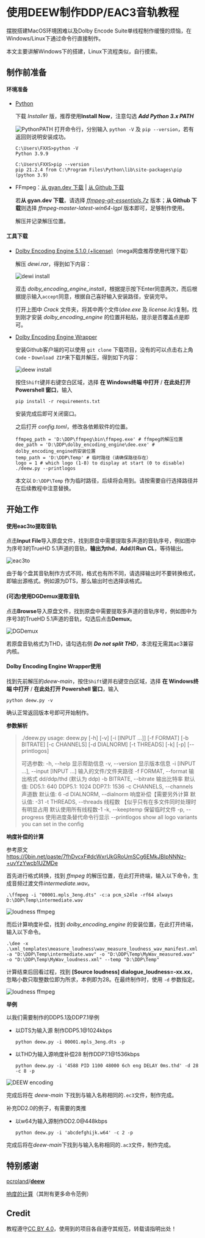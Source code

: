 # 使用DEEW制作DDP/EAC3音轨教程

摆脱搭建MacOS环境困难以及Dolby Encode Suite单线程制作缓慢的烦恼，在Windows/Linux下通过命令行直接制作。

本文主要讲解Windows下的搭建，Linux下流程类似，自行摸索。

## 制作前准备

#### 环境准备

- [Python](https://www.python.org/downloads/windows/)

  下载 *Installer* 版，推荐使用**Install Now**，注意勾选 ***Add Python 3.x PATH***

  ![PythonPATH](https://camo.githubusercontent.com/300953e0e128187dc9bb48ab3418435bbf21b4093a8dc77a02e555a013b35bdf/68747470733a2f2f73747564796f70656469612e636f6d2f77702d636f6e74656e742f75706c6f6164732f323032302f31302f342e2d507974686f6e2d332e392d696e7374616c6c6174696f6e2d737461727465642e706e67)
  打开命令行，分别输入 `python -V` 及 `pip --version`，若有返回则说明安装成功。

  ```shell
  C:\Users\FXXS>python -V
  Python 3.9.9
  
  C:\Users\FXXS>pip --version
  pip 21.2.4 from C:\Program Files\Python\lib\site-packages\pip (python 3.9)
  ```

- FFmpeg：[从 gyan.dev 下载](https://www.gyan.dev/ffmpeg/builds/) | [从 Github 下载](https://github.com/BtbN/FFmpeg-Builds/releases)

  若**从 gyan.dev 下载**，请选择 *[ffmpeg-git-essentials.7z](https://www.gyan.dev/ffmpeg/builds/ffmpeg-git-essentials.7z)* 版本；**从 Github 下载**则选择 *ffmpeg-master-latest-win64-lgpl* 版本即可，足够制作使用。
  
  解压并记录解压位置。

#### 工具下载

- [Dolby Encoding Engine 5.1.0 (+license)](https://mega.nz/file/dFIkyR6I#l4uxUdvgQM0lc1E24tppx9jDeEbDAhA-DwqGf0q2NTc)（mega网盘推荐使用代理下载）

  解压 *dewi.rar*，得到如下内容：

  ![dewi install](/Picture/DDP-pics/deew-0install1.png)

  双击 *dolby_encoding_engine_install*，根据提示按下Enter同意两次，而后根据提示输入`accept`同意，根据自己喜好输入安装路径，安装完毕。

  打开上图中 *Crack* 文件夹，将其中两个文件(*dee.exe* 及 *license.lic*)复制，找到刚才安装 *dolby_encoding_engine* 的位置并粘贴，提示是否覆盖点是即可。

- [Dolby Encoding Engine Wrapper](https://github.com/pcroland/deew)

  安装Github客户端的可以使用 `git clone` 下载项目，没有的可以点击右上角`Code` - `Download ZIP`来下载并解压，得到如下内容：

  ![deew install](/Picture/DDP-pics/deew-0install2.png)

  按住`Shift`键并右键空白区域，选择 **在 Windows终端 中打开** / **在此处打开 Powershell 窗口**，输入

  ```shell
  pip install -r requirements.txt
  ```

  安装完成后即可关闭窗口。

  之后打开 *config.toml*，修改各依赖软件的位置。

  ```
  ffmpeg_path = 'D:\DDP\ffmpeg\bin\ffmpeg.exe' # ffmpeg的解压位置
  dee_path = 'D:\DDP\dolby_encoding_engine\dee.exe' # dolby_encoding_engine的安装位置
  temp_path = 'D:\DDP\Temp' # 临时路径（请确保路径存在） 
  logo = 1 # which logo (1-8) to display at start (0 to disable) ./deew.py --printlogos
  ```

  本文以 `D:\DDP\Temp` 作为临时路径，后续将会用到。请按需要自行选择路径并在后续教程中注意替换。

## 开始工作

#### 使用eac3to提取音轨

点击**Input File**导入原盘文件，找到原盘中需要提取多声道的音轨序号，例如图中为序号3的TrueHD 5.1声道的音轨，**输出为thd**，**Add**并**Run CL**，等待输出。

![eac3to](/Picture/DDP-pics/deew-1eac3to.png)

由于每个盘其音轨制作方式不同，格式也有所不同，请选择输出时不要转换格式，即输出源格式。例如源为DTS，那么输出时也选择该格式。

#### (可选)使用DGDemux提取音轨

点击**Browse**导入原盘文件，找到原盘中需要提取多声道的音轨序号，例如图中为序号3的TrueHD 5.1声道的音轨，勾选后点击**Demux**。

![DGDemux](/Picture/DDP-pics/deew-1dgdemux.png)

若原盘音轨格式为THD，请勾选右侧 ***Do not split THD***，本流程无需其ac3兼容内核。

#### Dolby Encoding Engine Wrapper使用

找到先前解压的*deew-main*，按住`Shift`键并右键空白区域，选择 **在 Windows终端 中打开** / **在此处打开 Powershell 窗口**，输入

```shell
python deew.py -v
```

确认正常返回版本号即可开始制作。

**参数解析**

>./deew.py
>usage: deew.py [-h] [-v] [-i [INPUT ...]] [-f FORMAT] [-b BITRATE]
>[-c CHANNELS] [-d DIALNORM] [-t THREADS] [-k] [-p] [--printlogos]
>
>可选参数:
>  -h, --help            显示帮助信息
>  -v, --version         显示版本信息
>  -i [INPUT ...], --input [INPUT ...]
>                        输入的文件/文件夹路径
>  -f FORMAT, --format 输出格式
>                        dd/ddp/thd (默认为 ddp)
>  -b BITRATE, --bitrate 输出比特率
>                        默认值:
>                        DD5.1: 640
>                        DDP5.1: 1024
>                        DDP7.1: 1536
>  -c CHANNELS, --channels 声道数
>                        默认值: 6
>  -d DIALNORM, --dialnorm 响度补偿【需要另外计算
>                        默认值: -31
>  -t THREADS, --threads 线程数 【似乎只有在多文件同时处理时有明显占用
>                        默认使用所有线程数-1
>  -k, --keeptemp        保留临时文件
>  -p, --progress        使用进度条替代命令行显示
>  --printlogos          show all logo variants you can set in the config

**响度补偿的计算**

参考原文 https://0bin.net/paste/7fhDvcxF#dcWxrUkGRoUmSCg6EMkJBIpNNNz-+uvYzYwcb1UZMDe

首先进行格式转换，找到 *ffmpeg* 的解压位置，在此打开终端，输入以下命令，生成音频过渡文件*intermediate.wav*。

```
.\ffmpeg -i "00001.mpls_3eng.dts" -c:a pcm_s24le -rf64 always D:\DDP\Temp\intermediate.wav
```

![loudness ffmpeg](/Picture/DDP-pics/deew-2loudness1.png)

而后计算响度补偿，找到 *dolby_encoding_engine* 的安装位置，在此打开终端，输入以下命令。

```
.\dee -x .\xml_templates\measure_loudness\wav_measure_loudness_wav_manifest.xml -a "D:\DDP\Temp\intermediate.wav" -o "D:\DDP\Temp\MyWav_measured.wav" -o "D:\DDP\Temp\MyWav_loudness.xml" --temp "D:\DDP\Temp"
```

计算结束后回看过程，找到 **[Source loudness] dialogue_loudness=-xx.xx**，忽略小数只取整数位即为所求，本例即为28。在最终制作时，使用 `-d` 参数指定。

![loudness ffmpeg](/Picture/DDP-pics/deew-2loudness2.png)

**举例**

以我们需要制作的DDP5.1及DDP7.1举例

- 以DTS为输入源 制作DDP5.1@1024kbps

  ```shell
  python deew.py -i 00001.mpls_3eng.dts -p
  ```

- 以THD为输入源响度补偿28 制作DDP7.1@1536kbps

  ```shell
  python deew.py -i '4588 PID 1100 48000 6ch eng DELAY 0ms.thd' -d 28 -c 8 -p
  ```

![DEEW encoding](/Picture/DDP-pics/deew-3deew.png)

完成后将在 *deew-main* 下找到与输入名称相同的`.ec3`文件，制作完成。

补充DD2.0的例子，有需要的类推

- 以w64为输入源制作DD2.0@448kbps

  ```shell
  python deew.py -i 'abcdefghijk.w64' -c 2 -p
  ```

完成后将在*deew-main*下找到与输入名称相同的`.ac3`文件，制作完成。

## 特别感谢

[pcroland](https://github.com/pcroland)/**[deew](https://github.com/pcroland/deew)**

[响度的计算](https://0bin.net/paste/7fhDvcxF#dcWxrUkGRoUmSCg6EMkJBIpNNNz-+uvYzYwcb1UZMDe)（其附有更多命令范例）

## Credit

教程遵守[CC BY 4.0](https://creativecommons.org/licenses/by/4.0/deed.zh)，使用到的项目各自遵守其规范，转载请指明出处！